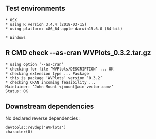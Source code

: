

## Test environments

    * OSX
    * using R version 3.4.4 (2018-03-15)
    * using platform: x86_64-apple-darwin15.6.0 (64-bit)

    * Windows

## R CMD check --as-cran WVPlots_0.3.2.tar.gz 

    * using option ‘--as-cran’
    * checking for file ‘WVPlots/DESCRIPTION’ ... OK
    * checking extension type ... Package
    * this is package ‘WVPlots’ version ‘0.3.2’
    * checking CRAN incoming feasibility ...
    Maintainer: ‘John Mount <jmount@win-vector.com>’
    Status: OK

## Downstream dependencies

No declared reverse dependencies:

    devtools::revdep('WVPlots')
    character(0)
